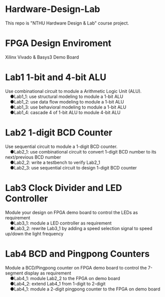 # Hardware-Design-Lab
This repo is "NTHU Hardware Design &amp; Lab" course project.
# FPGA Design Enviroment
Xilinx Vivado & Basys3 Demo Board
# Lab1 1-bit and 4-bit ALU
Use combinational circuit to module a Arithmetic Logic Unit (ALU).<br>
&nbsp;&nbsp;&nbsp;&nbsp;●Lab1_1: use structural modeling to module a 1-bit ALU<br>
&nbsp;&nbsp;&nbsp;&nbsp;●Lab1_2: use data flow modeling to module a 1-bit ALU<br>
&nbsp;&nbsp;&nbsp;&nbsp;●Lab1_3: use behavioral modeling to module a 1-bit ALU<br>
&nbsp;&nbsp;&nbsp;&nbsp;●Lab1_4: cascade 4 of 1-bit ALU to module 4-bit ALU<br>
# Lab2 1-digit BCD Counter
Use sequential circuit to module a 1-digit BCD counter.<br>
&nbsp;&nbsp;&nbsp;&nbsp;●Lab2_1: use combinational circuit to convert 1-digit BCD number to its next/previous BCD number<br>
&nbsp;&nbsp;&nbsp;&nbsp;●Lab2_2: write a testbench to verify Lab2_1<br>
&nbsp;&nbsp;&nbsp;&nbsp;●Lab2_3: use sequential circuit to design 1-digit BCD counter<br>
# Lab3 Clock Divider and LED Controller
Module your design on FPGA demo board to control the LEDs as requirement<br>
&nbsp;&nbsp;&nbsp;&nbsp;●Lab3_1: module a LED controller as requirement<br>
&nbsp;&nbsp;&nbsp;&nbsp;●Lab3_2: rewrite Lab3_1 by adding a speed selection signal to speed up/down the light frequency<br>
# Lab4 BCD and Pingpong Counters
Module a BCD/Pingpong counter on FPGA demo board to control the 7-segment display as requirement<br>
&nbsp;&nbsp;&nbsp;&nbsp;●Lab4_1: module Lab2_2 to the FPGA on demo board<br>
&nbsp;&nbsp;&nbsp;&nbsp;●Lab4_2: extend Lab4_1 from 1-digit to 2-digit<br>
&nbsp;&nbsp;&nbsp;&nbsp;●Lab4_1: module a 2-digit pingpong counter to the FPGA on demo board<br>
